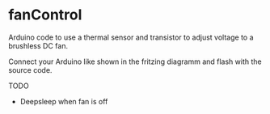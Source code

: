 # fanControl
Arduino code to use a thermal sensor and transistor to adjust voltage to a brushless DC fan.

Connect your Arduino like shown in the fritzing diagramm and flash with the source code.

TODO
* Deepsleep when fan is off
